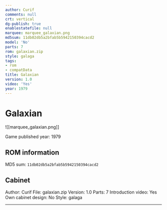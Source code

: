 ```yaml
---
author: Curif
comments: null
crt: vertical
dg-publish: true
enablestatefile: null
marquee: marquee_galaxian.png
md5sum: 11db02db5a2bfab5b5942150394cacd2
model: 'No'
parts: 7
rom: galaxian.zip
style: galaga
tags:
- rom
- compatData
title: Galaxian
version: 1.0
video: 'Yes'
year: 1979
---
```


# Galaxian

![[marquee_galaxian.png]]

Game published year: 1979

## ROM information

MD5 sum: `11db02db5a2bfab5b5942150394cacd2` 

## Cabinet

Author: Curif
File: galaxian.zip
Version: 1.0
Parts: 7
Introduction video: Yes
Own cabinet design: No
Style: galaga

---
